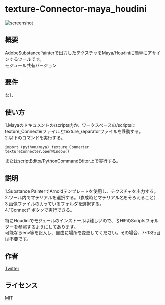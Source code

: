 # texture-Connector-maya_houdini

![screenshot]()
## 概要
AdobeSubstancePainterで出力したテクスチャをMaya/Houdiniに簡単にアサインするツールです。  
モジュール共有バージョン  
## 要件
なし
## 使い方
1.Mayaのドキュメントの/scripts内か、ワークスペースの/scriptsにtexture_Connecterファイルとtexture_separatorファイルを移動する。  
2.以下のコマンドを実行する。
```
import (python/maya)_texture_Connecter
textureConnecter.openWindow()
```  
またはscriptEditor/PythonCommandEditor上で実行する。
## 説明
1.Substance PainterでArnoldテンプレートを使用し、テクスチャを出力する。  
2.ツール内でマテリアルを選択する。（作成時とマテリアル名をそろえること）  
3.画像ファイルの入っているフォルダを選択する。    
4."Connect" ボタンで実行できる。  
  
特にHoudiniでモジュールのインストールは難しいので、＄HIPのScriptsフォルダーを参照するようにしてあります。  
可能ならenv等を記入し、自由に場所を変更してください。その場合、7~13行目は不要です。  
## 作者
[Twitter](https://x.com/cotte_921)

## ライセンス
[MIT](LICENSE)
